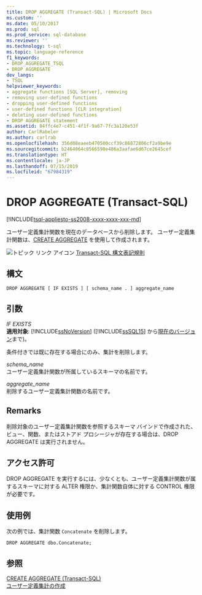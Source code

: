 ```yaml
---
title: DROP AGGREGATE (Transact-SQL) | Microsoft Docs
ms.custom: ''
ms.date: 05/10/2017
ms.prod: sql
ms.prod_service: sql-database
ms.reviewer: ''
ms.technology: t-sql
ms.topic: language-reference
f1_keywords:
- DROP_AGGREGATE_TSQL
- DROP AGGREGATE
dev_langs:
- TSQL
helpviewer_keywords:
- aggregate functions [SQL Server], removing
- removing user-defined functions
- dropping user-defined functions
- user-defined functions [CLR integration]
- deleting user-defined functions
- DROP AGGREGATE statement
ms.assetid: 84ffc4e7-c451-4f1f-9a67-7fc3a120e53f
author: CarlRabeler
ms.author: carlrab
ms.openlocfilehash: 356d08eaeeb470500ccf39c86872806cf2a9be9e
ms.sourcegitcommit: b2464064c0566590e486a3aafae6d67ce2645cef
ms.translationtype: HT
ms.contentlocale: ja-JP
ms.lasthandoff: 07/15/2019
ms.locfileid: "67984319"
---
```

# <a name="drop-aggregate-transact-sql"></a>DROP AGGREGATE (Transact-SQL)
[!INCLUDE[tsql-appliesto-ss2008-xxxx-xxxx-xxx-md](../../includes/tsql-appliesto-ss2008-xxxx-xxxx-xxx-md.md)]

  ユーザー定義集計関数を現在のデータベースから削除します。 ユーザー定義集計関数は、[CREATE AGGREGATE](../../t-sql/statements/create-aggregate-transact-sql.md) を使用して作成されます。  
  
 ![トピック リンク アイコン](../../database-engine/configure-windows/media/topic-link.gif "トピック リンク アイコン") [Transact-SQL 構文表記規則](../../t-sql/language-elements/transact-sql-syntax-conventions-transact-sql.md)  
  
## <a name="syntax"></a>構文  
  
```  
DROP AGGREGATE [ IF EXISTS ] [ schema_name . ] aggregate_name  
```  
  
## <a name="arguments"></a>引数  
 *IF EXISTS*  
 **適用対象**: [!INCLUDE[ssNoVersion](../../includes/ssnoversion-md.md)] ([!INCLUDE[ssSQL15](../../includes/sssql15-md.md)] から[現在のバージョン](https://go.microsoft.com/fwlink/p/?LinkId=299658)まで)。  
  
 条件付きでは既に存在する場合にのみ、集計を削除します。  
  
 *schema_name*  
 ユーザー定義集計関数が所属しているスキーマの名前です。  
  
 *aggregate_name*  
 削除するユーザー定義集計関数の名前です。  
  
## <a name="remarks"></a>Remarks  
 削除対象のユーザー定義集計関数を参照するスキーマ バインドで作成された、ビュー、関数、またはストアド プロシージャが存在する場合は、DROP AGGREGATE は実行されません。  
  
## <a name="permissions"></a>アクセス許可  
 DROP AGGREGATE を実行するには、少なくとも、ユーザー定義集計関数が属するスキーマに対する ALTER 権限か、集計関数自体に対する CONTROL 権限が必要です。  
  
## <a name="examples"></a>使用例  
 次の例では、集計関数 `Concatenate` を削除します。  
  
```  
DROP AGGREGATE dbo.Concatenate;  
```  
  
## <a name="see-also"></a>参照  
 [CREATE AGGREGATE &#40;Transact-SQL&#41;](../../t-sql/statements/create-aggregate-transact-sql.md)   
 [ユーザー定義集計の作成](../../relational-databases/user-defined-functions/create-user-defined-aggregates.md)  
  
  
